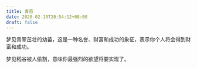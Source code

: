```yaml
---
title: 青苗
date: 2020-02-15T20:54:12+08:00
draft: false
---
```


梦见青翠茁壮的幼苗，这是一种名誉、财富和成功的象征，表示你个人将会得到财富和成功。

梦见稻谷被人偷割，意味你最强烈的欲望将要实现了。

